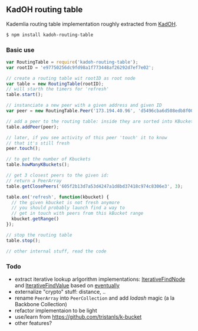 KadOH routing table
-------------------

Kademlia routing table implementation roughly extracted from [KadOH](https://github.com/jinroh/kadoh).

```bash
$ npm install kadoh-routing-table
```

### Basic use

```js
var RoutingTable = require('kadoh-routing-table');
var rootID = 'e97750256dc9fd98a1f773448af26292d7ef7e02';

// create a routing table wit rootID as root node
var table = new RoutingTable(rootID);
// will starth the timers for 'refresh'
table.start();

// instanciate a new peer with a given address and given ID
var peer = new RoutingTable.Peer('173.194.40.96', 'd5496cba6d508edb8f007e8e3325b971866b6002');

// add a peer to the routing table: inside they are sorted into KBuckets
table.addPeer(peer);

// later, if you see activity of this peer 'touch' it to know
// that it's still fresh
peer.touch();

// to get the number of Kbuckets
table.howManyKBuckets();

// get 3 closest peers to the given id:
// return a PeerArray
table.getClosePeers('605f2b13d7a53d4247a1d8bd37418c974c8306e3', 3);

table.on('refresh', function(kbucket) {
  // the given kbucket is not fresh anymore
  // you should probably launch find a way to
  // get in touch with peers from this kBucket range
  kbucket.getRange()
});

// stop the routing table
table.stop();

// other internal stuff, read the code
```

### Todo
- extract iterative lookup arlgorithm implementations: [IterativeFindNode](https://github.com/jinroh/kadoh/blob/master/lib/node.js#L407-L459) and [IterativeFindValue](https://github.com/jinroh/kadoh/blob/master/lib/node.js#L461-L521) based on [eventually](https://github.com/kadoh/eventually)
- externalize "crypto" stuff: distance, ..
- rename `PeerArray` into `PeerCollection` and add *lodash* magic (a la Backbone Collection)
- refactor implementaion to be light
- use/learn from https://github.com/tristanls/k-bucket
- other features?
